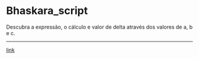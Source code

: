 # Bhaskara_script
 Descubra a expressão, o cálculo e valor de delta através dos valores de a, b e c.
 
 ---
 [link](https://montalvas.github.io/Bhaskara_script/)
